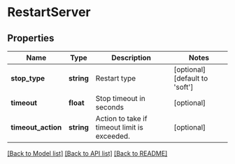 # RestartServer

## Properties
Name | Type | Description | Notes
------------ | ------------- | ------------- | -------------
**stop_type** | **string** | Restart type | [optional] [default to 'soft']
**timeout** | **float** | Stop timeout in seconds | [optional] 
**timeout_action** | **string** | Action to take if timeout limit is exceeded. | [optional] 

[[Back to Model list]](../../README.md#documentation-of-the-models) [[Back to API list]](../../README.md#documentation) [[Back to README]](../../README.md)


